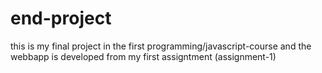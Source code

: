 # end-project
this is my final project in the first programming/javascript-course and the webbapp is developed from my first assigntment (assignment-1)

